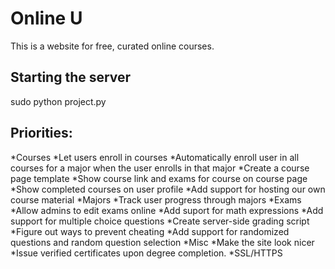 # Online U

This is a website for free, curated online courses. 

## Starting the server
sudo python project.py

## Priorities:
*Courses
   *Let users enroll in courses
   *Automatically enroll user in all courses for a major when the user enrolls in that major
   *Create a course page template
   *Show course link and exams for course on course page
    *Show completed courses on user profile
    *Add support for hosting our own course material
*Majors
    *Track user progress through majors
*Exams
    *Allow admins to edit exams online
    *Add suport for math expressions
    *Add support for multiple choice questions
    *Create server-side grading script
    *Figure out ways to prevent cheating
    *Add support for randomized questions and random question selection
*Misc
    *Make the site look nicer
    *Issue verified certificates upon degree completion.
    *SSL/HTTPS
